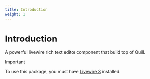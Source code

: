 ```yaml
---
title: Introduction
weight: 1
---
```


# Introduction

A powerful livewire rich text editor component that build top of Quill.

> [!IMPORTANT]
> To use this package, you must have [Livewire 3](https://livewire.laravel.com/) installed.
